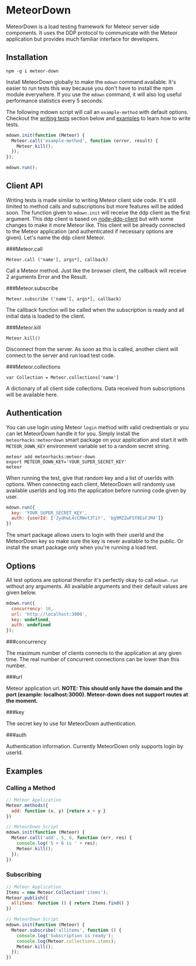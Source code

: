 MeteorDown
==========

MeteorDown is a load testing framework for Meteor server side components. It uses the DDP protocol to communicate with the Meteor application but provides much familiar interface for developers.

Installation
------------

    npm -g i meteor-down

Install MeteorDown globally to make the `mdown` command available. It's easier to run tests this way because you don't have to install the npm module everywhere. If you use the `mdown` command, it will also log useful performance statistics every 5 seconds.

The following mdown script will call an `example-method` with default options. Checkout the [writing tests](#writing-tests) section below and [examples](#examples) to learn how to write tests.

~~~js
mdown.init(function (Meteor) {
  Meteor.call('example-method', function (error, result) {
    Meteor.kill();
  });
});

mdown.run();
~~~

Client API
----------

Writing tests is made similar to writing Meteor client side code. It's still limited to method calls and subscriptions but more features will be added soon. The function given to `mdown.init` will receive the ddp client as the first argument. This ddp client is based on [node-ddp-client](https://github.com/oortcloud/node-ddp-client) but with some changes to make it more Meteor like. This client will be already connected to the Meteor application (and authenticated if necessary options are given). Let's name the ddp client Meteor.

###Meteor.call

    Meteor.call ('name'[, args*], callback)

Call a Meteor method. Just like the browser client, the callback will receive 2 arguments Error and the Result.

###Meteor.subscribe

    Meteor.subscribe ('name'[, args*], callback)

The callback function will be called when the subscription is ready and all initial data is loaded to the client.

###Meteor.kill

    Meteor.kill()

Disconnect from the server. As soon as this is called, another client will connect to the server and run load test code.

###Meteor.collections

    var Collection = Meteor.collections['name']

A dictionary of all client side collections. Data received from subscriptions will be available here.

Authentication
--------------

You can use login using Meteor `login` method with valid crednentials or you can let MeteorDown handle it for you. Simply install the `meteorhacks:meteordown` smart package on your application and start it with `METEOR_DOWN_KEY` environment variable set to a random secret string.

    meteor add meteorhacks:meteor-down
    export METEOR_DOWN_KEY='YOUR_SUPER_SECRET_KEY'
    meteor

When running the test, give that random key and a list of userIds with options. When connecting each client, MeteorDown will randomly use available userIds and log into the application before running code given by user.

~~~js
mdown.run({
  key: 'YOUR_SUPER_SECRET_KEY',
  auth: {userId: ['JydhwL4cCRWvt3TiY', 'bg9MZZwFSf8EsFJM4']}
})
~~~

The smart package allows users to login with their userId and the MeteorDown key so make sure the key is never available to the public. Or install the smart package only when you're running a load test.

Options
-------

All test options are optional therefor it's perfectly okay to call `mdown.run` without any arguments. All available arguments and their default values are given below.

~~~js
mdown.run({
  concurrency: 10,
  url: 'http://localhost:3000',
  key: undefined,
  auth: undefined
});
~~~

###concurrency

The maximum number of clients connects to the application at any given time. The real number of concurrent connections can be lower than this number.

###url

Meteor application url.
**NOTE: This should only have the domain and the port (example: localhost:3000). Meteor-down does not support routes at the moment.**

###key

The secret key to use for MeteorDown authentication.

###auth

Authentication information. Currently MeteorDown only supports login by userId.

Examples
--------

### Calling a Method

~~~js
// Meteor Application
Meteor.methods({
  add: function (x, y) {return x + y }
})
~~~

~~~js
// MeteorDown Script
mdown.init(function (Meteor) {
  Meteor.call('add', 5, 6, function (err, res) {
    console.log('5 + 6 is ' + res);
    Meteor.kill();
  });
})
~~~

### Subscribing

~~~js
// Meteor Application
Items = new Meteor.Collection('items');
Meteor.publish({
  allitems: function () { return Items.find() }
})
~~~

~~~js
// MeteorDown Script
mdown.init(function (Meteor) {
  Meteor.subscribe('allitems', function () {
    console.log('Subscription is ready');
    console.log(Meteor.collections.items);
    Meteor.kill();
  });
})
~~~
